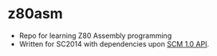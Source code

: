 # z80asm
* Repo for learning Z80 Assembly programming
* Written for SC2014 with dependencies upon [SCM 1.0 API](https://smallcomputercentral.files.wordpress.com/2018/05/scmon-v1-0-userguide-e1-0-0.pdf).
